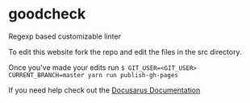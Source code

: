 # goodcheck
Regexp based customizable linter

To edit this website fork the repo and edit the files in the src directory.

Once you've made your edits run
`$ GIT_USER=<GIT_USER> CURRENT_BRANCH=master yarn run publish-gh-pages`

If you need help check out the [Docusarus Documentation](https://docusaurus.io/docs/en/publishing)
